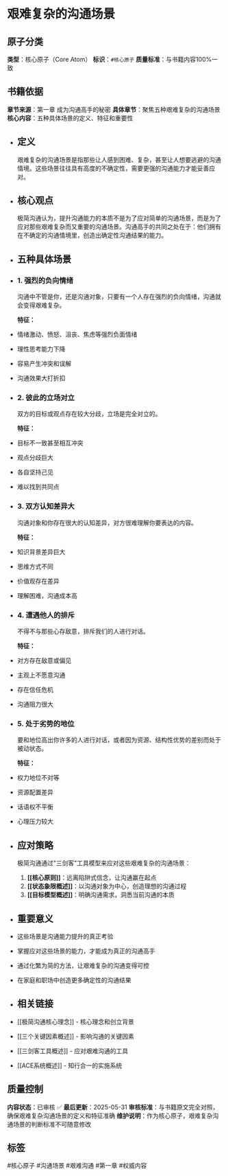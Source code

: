 # 艰难复杂的沟通场景

## 原子分类
**类型**：核心原子（Core Atom）
**标识**：`#核心原子`
**质量标准**：与书籍内容100%一致

## 书籍依据
**章节来源**：第一章 成为沟通高手的秘密
**具体章节**：聚焦五种艰难复杂的沟通场景
**核心内容**：五种具体场景的定义、特征和重要性

- ## 定义
  艰难复杂的沟通场景是指那些让人感到困难、复杂，甚至让人想要逃避的沟通情境。这些场景往往具有高度的不确定性，需要更强的沟通能力才能妥善应对。
- ## 核心观点
  极简沟通认为，提升沟通能力的本质不是为了应对简单的沟通场景，而是为了应对那些艰难复杂而又重要的沟通场景。沟通高手的共同之处在于：他们拥有在不确定的沟通情境里，创造出确定性沟通结果的能力。
- ## 五种具体场景
- ### 1. 强烈的负向情绪
  沟通中不管是你，还是沟通对象，只要有一个人存在强烈的负向情绪，沟通就会变得艰难复杂。
  
  **特征：**
- 情绪激动、愤怒、沮丧、焦虑等强烈负面情绪
- 理性思考能力下降
- 容易产生冲突和误解
- 沟通效果大打折扣
- ### 2. 彼此的立场对立
  双方的目标或观点存在较大分歧，立场是完全对立的。
  
  **特征：**
- 目标不一致甚至相互冲突
- 观点分歧巨大
- 各自坚持己见
- 难以找到共同点
- ### 3. 双方认知差异大
  沟通对象和你存在很大的认知差异，对方很难理解你要表达的内容。
  
  **特征：**
- 知识背景差异巨大
- 思维方式不同
- 价值观存在差异
- 理解困难，沟通成本高
- ### 4. 遭遇他人的排斥
  不得不与那些心存敌意，排斥我们的人进行对话。
  
  **特征：**
- 对方存在敌意或偏见
- 主观上不愿意沟通
- 存在信任危机
- 沟通阻力很大
- ### 5. 处于劣势的地位
  要和地位高出你许多的人进行对话，或者因为资源、结构性优势的差别而处于被动状态。
  
  **特征：**
- 权力地位不对等
- 资源配置差异
- 话语权不平衡
- 心理压力较大
- ## 应对策略
  极简沟通通过"三剑客"工具模型来应对这些艰难复杂的沟通场景：
  
  1. **[[核心原则]]**：远离陷阱式信念，让沟通赢在起点
  2. **[[状态象限概述]]**：以沟通对象为中心，创造理想的沟通过程
  3. **[[目标模型概述]]**：明确沟通需求，洞悉当前沟通的本质
- ## 重要意义
- 这些场景是沟通能力提升的真正考验
- 掌握应对这些场景的能力，才能成为真正的沟通高手
- 通过化繁为简的方法，让艰难复杂的沟通变得可控
- 在家庭和职场中创造更多确定性的沟通结果
- ## 相关链接
- [[极简沟通核心理念]] - 核心理念和创立背景
- [[三个关键因素概述]] - 影响沟通的关键因素
- [[三剑客工具概述]] - 应对艰难沟通的工具
- [[ACE系统概述]] - 知行合一的实施系统

## 质量控制
**内容状态**：已审核 ✅
**最后更新**：2025-05-31
**审核标准**：与书籍原文完全对照，确保艰难复杂沟通场景的定义和特征准确
**维护说明**：作为核心原子，艰难复杂沟通场景的判断标准不可随意修改

## 标签
#核心原子 #沟通场景 #艰难沟通 #第一章 #权威内容